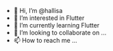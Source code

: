 - 👋 Hi, I’m @hallisa
- 👀 I’m interested in Flutter
- 🌱 I’m currently learning Flutter
- 💞️ I’m looking to collaborate on ...
- 📫 How to reach me ...

<!---
hallisa/hallisa is a ✨ special ✨ repository because its `README.md` (this file) appears on your GitHub profile.
You can click the Preview link to take a look at your changes.
--->
